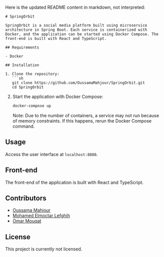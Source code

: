 Here is the updated README content in markdown, not interpreted:

```
# SpringOrbit

SpringOrbit is a social media platform built using microservice architecture in Spring Boot. Each service is containerized with Docker, and the application can be started using Docker Compose. The front-end is built with React and TypeScript.

## Requirements

- Docker

## Installation

1. Clone the repository:
   ```sh
   git clone https://github.com/OussamaMahjour/SpringOrbit.git
   cd SpringOrbit
   ```

2. Start the application with Docker Compose:
   ```sh
   docker-compose up
   ```

   Note: Due to the number of containers, a service may not run because of memory constraints. If this happens, rerun the Docker Compose command.

## Usage

Access the user interface at `localhost:8080`. 

## Front-end

The front-end of the application is built with React and TypeScript. 

## Contributors

- [Oussama Mahjour](https://github.com/OussamaMahjour)
- [Mohamed Elmoctar Lefghih](https://github.com/avocadoL)
- [Omar Mouqat](https://github.com/omarmouqat)

## License

This project is currently not licensed.
```
